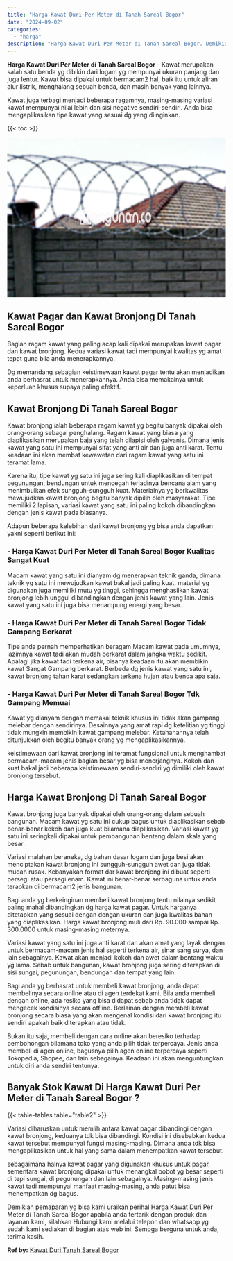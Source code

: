 ```yaml
---
title: "Harga Kawat Duri Per Meter di Tanah Sareal Bogor"
date: "2024-09-02"
categories: 
  - "harga"
description: "Harga Kawat Duri Per Meter di Tanah Sareal Bogor. Demikian pemaparan yg bisa kami uraikan perihal Harga Kawat Duri Per Meter di Tanah Sareal Bogor apabila an..."
---
```


**Harga Kawat Duri Per Meter di Tanah Sareal Bogor** – Kawat merupakan salah satu benda yg dibikin dari logam yg mempunyai ukuran panjang dan juga lentur. Kawat bisa dipakai untuk bermacam2 hal, baik itu untuk aliran alur listrik, menghalang sebuah benda, dan masih banyak yang lainnya.

Kawat juga terbagi menjadi beberapa ragamnya, masing-masing variasi kawat mempunyai nilai lebih dan sisi negative sendiri-sendiri. Anda bisa mengaplikasikan tipe kawat yang sesuai dg yang diinginkan.

{{< toc >}}

![Harga Kawat Duri Per Meter di Tanah Sareal Bogor](/images/jual-kawat-murah14.png)

## Kawat Pagar dan Kawat Bronjong Di Tanah Sareal Bogor

Bagian ragam kawat yang paling acap kali dipakai merupakan kawat pagar dan kawat bronjong. Kedua variasi kawat tadi mempunyai kwalitas yg amat tepat guna bila anda menerapkannya.

Dg memandang sebagian keistimewaan kawat pagar tentu akan menjadikan anda berhasrat untuk menerapkannya. Anda bisa memakainya untuk keperluan khusus supaya paling efektif.

## Kawat Bronjong Di Tanah Sareal Bogor

Kawat bronjong ialah beberapa ragam kawat yg begitu banyak dipakai oleh orang-orang sebagai penghalang. Ragam kawat yang biasa yang diaplikasikan merupakan baja yang telah dilapisi oleh galvanis. Dimana jenis kawat yang satu ini mempunyai sifat yang anti air dan juga anti karat. Tentu keadaan ini akan membat kewawetan dari ragam kawat yang satu ini teramat lama.

Karena itu, tipe kawat yg satu ini juga sering kali diaplikasikan di tempat pegunungan, bendungan untuk mencegah terjadinya bencana alam yang menimbulkan efek sungguh-sungguh kuat. Materialnya yg berkwalitas mewujudkan kawat bronjong begitu banyak dipilih oleh masyarakat. Tipe memiliki 2 lapisan, variasi kawat yang satu ini paling kokoh dibandingkan dengan jenis kawat pada biasanya.

Adapun beberapa kelebihan dari kawat bronjong yg bisa anda dapatkan yakni seperti berikut ini:

### \- Harga Kawat Duri Per Meter di Tanah Sareal Bogor Kualitas Sangat Kuat

Macam kawat yang satu ini dianyam dg menerapkan teknik ganda, dimana teknik yg satu ini mewujudkan kawat bakal jadi paling kuat. material yg digunakan juga memiliki mutu yg tinggi, sehingga menghasilkan kawat bronjong lebih unggul dibandingkan dengan jenis kawat yang lain. Jenis kawat yang satu ini juga bisa menampung energi yang besar.

### \- Harga Kawat Duri Per Meter di Tanah Sareal Bogor Tidak Gampang Berkarat

Tipe anda pernah memperhatikan beragam Macam kawat pada umumnya, lazimnya kawat tadi akan mudah berkarat dalam jangka waktu sedikit. Apalagi jika kawat tadi terkena air, bisanya keadaan itu akan membikin kawat Sangat Gampang berkarat. Berbeda dg jenis kawat yang satu ini, kawat bronjong tahan karat sedangkan terkena hujan atau benda apa saja.

### \- Harga Kawat Duri Per Meter di Tanah Sareal Bogor Tdk Gampang Memuai

Kawat yg dianyam dengan memakai teknik khusus ini tidak akan gampang melebar dengan sendirinya. Desainnya yang amat rapi dg ketelitian yg tinggi tidak mungkin membikin kawat gampang melebar. Ketahanannya telah ditunjukkan oleh begitu banyak orang yg mengaplikasikannya.

keistimewaan dari kawat bronjong ini teramat fungsional untuk menghambat bermacam-macam jenis bagian besar yg bisa menerjangnya. Kokoh dan kuat bakal jadi beberapa keistimewaan sendiri-sendiri yg dimiliki oleh kawat bronjong tersebut.

## Harga Kawat Bronjong Di Tanah Sareal Bogor

Kawat bronjong juga banyak dipakai oleh orang-orang dalam sebuah bangunan. Macam kawat yg satu ini cukup bagus untuk diaplikasikan sebab benar-benar kokoh dan juga kuat bilamana diaplikasikan. Variasi kawat yg satu ini seringkali dipakai untuk pembangunan benteng dalam skala yang besar.

Variasi malahan beraneka, dg bahan dasar logam dan juga besi akan menciptakan kawat bronjong ini sungguh-sungguh awet dan juga tidak mudah rusak. Kebanyakan format dar kawat bronjong ini dibuat seperti persegi atau persegi enam. Kawat ini benar-benar serbaguna untuk anda terapkan di bermacam2 jenis bangunan.

Bagi anda yg berkeinginan membeli kawat bronjong tentu nilainya sedikit paling mahal dibandingkan dg harga kawat pagar. Untuk harganya ditetapkan yang sesuai dengan dengan ukuran dan juga kwalitas bahan yang diaplikasikan. Harga kawat bronjong muli dari Rp. 90.000 sampai Rp. 300.0000 untuk masing-masing meternya.

Variasi kawat yang satu ini juga anti karat dan akan amat yang layak dengan untuk bermacam-macam jenis hal seperti terkena air, sinar sang surya, dan lain sebagainya. Kawat akan menjadi kokoh dan awet dalam bentang waktu yg lama. Sebab untuk bangunan, kawat bronjong juga sering diterapkan di sisi sungai, pegunungan, bendungan dan tempat yang lain.

Bagi anda yg berhasrat untuk membeli kawat bronjong, anda dapat membelinya secara online atau di agen terdekat kami. Bila anda membeli dengan online, ada resiko yang bisa didapat sebab anda tidak dapat mengecek kondisinya secara offline. Berlainan dengan membeli kawat bronjong secara biasa yang akan mengenal kondisi dari kawat bronjong itu sendiri apakah baik diterapkan atau tidak.

Bukan itu saja, membeli dengan cara online akan beresiko terhadap pembohongan bilamana toko yang anda pilih tidak terpercaya. Jenis anda membeli di agen online, bagusnya pilih agen online terpercaya seperti Tokopedia, Shopee, dan lain sebagainya. Keadaan ini akan menguntungkan untuk diri anda sendiri tentunya.

## Banyak Stok Kawat Di Harga Kawat Duri Per Meter di Tanah Sareal Bogor ?

{{< table-tables table="table2" >}}

Variasi diharuskan untuk memlih antara kawat pagar dibandingi dengan kawat bronjong, keduanya tdk bisa dibandingi. Kondisi ini disebabkan kedua kawat tersebut mempunyai fungsi masing-masing. Dimana anda tdk bisa mengaplikasikan untuk hal yang sama dalam menempatkan kawat tersebut.

sebagaimana halnya kawat pagar yang digunakan khusus untuk pagar, sementara kawat bronjong dipakai untuk menangkal bobot yg besar seperti di tepi sungai, di pegunungan dan lain sebagainya. Masing-masing jenis kawat tadi mempunyai manfaat masing-masing, anda patut bisa menempatkan dg bagus.

Demikian pemaparan yg bisa kami uraikan perihal Harga Kawat Duri Per Meter di Tanah Sareal Bogor apabila anda tertarik dengan produk dan layanan kami, silahkan Hubungi kami melalui telepon dan whatsapp yg sudah kami sediakan di bagian atas web ini. Semoga berguna untuk anda, terima kasih.

**Ref by:** [Kawat Duri Tanah Sareal Bogor](https://id.wikipedia.org/wiki/Kawat)
